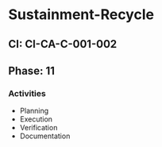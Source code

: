 # Sustainment-Recycle

## CI: CI-CA-C-001-002
## Phase: 11

### Activities
- Planning
- Execution
- Verification
- Documentation
